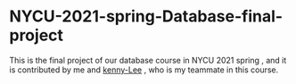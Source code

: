# NYCU-2021-spring-Database-final-project

This is the final project of our database course in NYCU 2021 spring ,
and it is contributed by me and [kenny-Lee](https://github.com/kenny-wq) , who is my teammate in this course.

